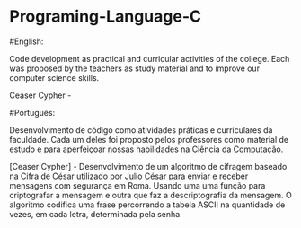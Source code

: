 # Programing-Language-C

#English:

Code development as practical and curricular activities of the college. Each was proposed by the teachers as study material and to improve our computer science skills.

Ceaser Cypher - 

#Português:

Desenvolvimento de código como atividades práticas e curriculares da faculdade. Cada um deles foi proposto pelos professores como material de estudo e para aperfeiçoar nossas habilidades na Ciência da Computação.

[Ceaser Cypher] - Desenvolvimento de um algoritmo de cifragem baseado na Cifra de César utilizado por Julio César para enviar e receber mensagens com segurança em Roma. Usando uma uma função para criptografar a mensagem e outra que faz a descriptografia da mensagem. O algoritmo codifica uma frase percorrendo a tabela ASCII na quantidade de vezes, em cada letra, determinada pela senha.
